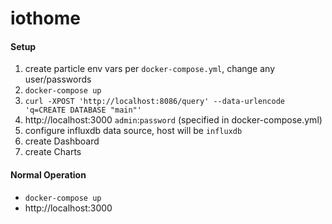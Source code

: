
# iothome

#### Setup

1. create particle env vars per `docker-compose.yml`, change any user/passwords
1. `docker-compose up`
1. `curl -XPOST 'http://localhost:8086/query' --data-urlencode 'q=CREATE DATABASE "main"'`
1. http://localhost:3000 `admin`:`password` (specified in docker-compose.yml)
1. configure influxdb data source, host will be `influxdb`
1. create Dashboard
1. create Charts

#### Normal Operation

* `docker-compose up`
* http://localhost:3000
